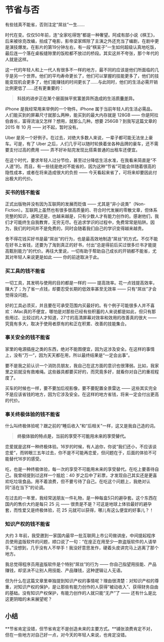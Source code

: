 # 节省与否
 
 有些钱真不能省，否则注定“屌丝”一生……
 
 时代在变。仅仅50年前，连“全家吃得饱”都是一种奢望。阿成有部小说《棋王》，后来被徐克改编，拍成了电影，影帝梁家辉除了主演之外还充当了编剧，在剧中更是演技爆发。在影片的第19分钟左右，有一段“棋呆子”一生如何超级认真地吃饭，最后连一个落在桌板缝隙里的饭粒都不放过的桥段。其实这并不夸张，那个年代的人就是这样。
 
 这一代的年轻人和上一代人有很多不一样的地方，最不同的应该是他们所面临的几乎是另一个世界。他们的平均寿命更长了，他们可以掌握的技能更多了，他们的技能变现机会更多了，他们能赚钱的时间更长了……与此同时，他们的生活必需开销比例更低了……还有更重要的：
 
 > **科技的进步正在某个层面抹平贫富差异所造成的生活质量差异。**
 
 iPhone 是我经常用来举例的一个物件。iPhone 属于当前年轻人的生活必需品，人们能买到的屏幕尺寸就那么两种，能买到的最大内存就是 128GB —— 你是阿拉伯酋长，富得流油又怎样？想用，就那么几种。想要 256GB？到我写这篇文章的 2015 年 10 月 —— 对不起，暂时没有。
 
 Uber 是另一个好例子。在过去，对绝大多数人来说，一辈子都可能无法坐上豪车。可是，有了 Uber 之后，人们几乎可以随时轮换着坐各种品牌的豪车，还不需要支付过高的费用 —— 弄不好补贴完发现比搭乘普通的出租车还便宜。
 
 在这个时代，要求年轻人过分节俭，甚至过分降低生活水准，在我看来简直是“不人道”的。而且，有一些钱是绝对不能省的，因为这种“节省”可能会伴随着很高的隐性成本，或者在将来造成很大的负担 —— 今天看起来省了，可将来却要因此付出极大的代价。
 
### 买书的钱不能省
 
 正式出版物并没有因为互联网的发展而贬值 —— 尤其是“非小说类”（Non-Fiction）。互联网上虽然也有很多很高质量的、符合时代发展的零散文章，但体系完整的知识，通常还是，也越来越是，只有少数人才有能力创作的。感谢他们，我们才可能终生自我教育，无穷无尽。在追求学识的过程中，免费常常是陷阱。因为，我们的时间并不是免费的，同时会随着我们自己的学识变得越来越贵。
 
 舍不得花钱买好书是最“屌丝”的行为，也是最高效地制造“屌丝”的方式。不仅不能在好书上省钱，还要为了淘到真正的好书，付出“总是得前后买过很多烂书才能提高甄别能力”的代价。再往大里说，一切有助于帮助自己成长的开销都不能省，尤其对年轻人来说更是如此 —— 你的前途取决于此。
 
### 买工具的钱不能省
 
 一切工具，其发明与使用的目的都是一样的 —— 提高效率。花一点钱提高效率，赚大了；为了省一点钱，却要忍受长期的低效率甚至无效率 —— 只有“屌丝”才会觉得没问题。
 
 好的工具必须买，并且要在可承受范围内买最好的。有个例子可能很多人并不喜欢：iMac真的不便宜，哪怕是对那些已经有些积蓄的人来说都是如此，但只有那些用过、比较过的人才知道，27寸的高清屏幕对效率和效用的改善真的很大 —— 究竟有多大，取决于使用者原有的和正在积累、改善的技能集合。
 
### 事关安全的钱不能省
 
 家里的电源插座之类的东西，绝对不能图便宜，因为这涉及安全。在这样的事情上，没有“万一”，因为天天都在用，所以最终结果是“一定会出事”。
 
 要不是我之前认识一个消防员朋友，我自己在这方面的意识也很薄弱。比如，我家里之前就没有救难绳。这些器具都要买好的，而究竟多好，就看你对自己的重视程度了。
 
 买车的时候也一样，要不要加后视影像，要不要配置全景雷达 —— 这些其实完全不是应该省钱的地方，因为它涉及安全。在这样的地方省钱，将来一定会付出更高的代价。
 
### 事关终极体验的钱不能省
 
 什么叫终极体验呢？跟之前的“睡后收入”和“后相关”一样，这又是我自己造的词。
 
 > **终极体验的特点是，当前的享受不可能用未来的享受替代。**
 
 恋爱就是这样一种终极体验。16岁的时候，有人追你，你说“我们还小，不应该谈恋爱”，而转眼三五年过去，你不是不可能再恋爱，但问题在于，后面的体验不可能替代16岁的感受。
 
 吃，也是一种终极体验，每一次的享受不可能用未来的享受替代。在吃上要善待自己。我曾经提到过这样一个尴尬：40 岁之后中了彩票，才发现自己其实还是更喜欢吃垃圾食品。用不着浪费，但不要亏待了自己。在吃这个问题上，我绝对认同“活在当下”的论调。
 
 在过去的一年里，我经常送朋友一件礼物，是一种每盒5只的避孕套。这个东西在国内的售价大约是每只 25 元 —— 很贵是不是？可这是地球上体验最好的避孕套，而性爱又是终极体验，花 25 元就可以获得，哪儿有这么便宜的好事儿？！
 
### 知识产权的钱不能省
 
 大约 3 年前，我受邀到一家国内最早一批互联网上市公司做讲座，中间提起程序员使用盗版软件的问题，顺口说了一句：“在座正在用至少一款盗版软件的人请举手。”没想到，几乎没有人不举手！我没好意思发作，硬着头皮讲完马上逃离了那个地方。
 
 我总觉得程序员用盗版软件是个特别“屌丝”的行为 —— 你自己指望用技能、产品赚钱，却坚决不让别人用技能、产品赚钱，这种逻辑让人无语。
 
 但为什么在这篇文章里单独提到知识产权的事情呢？理由很清楚：对知识产权的尊重，对知识产权的保护，是让那些有能力创作的人获得“被动收入”、获得财务自由的基础。没有知识产权保护，有能力创作的人就只能“无产”了 —— 还有什么是比这更阴暗的未来展望呢？
 
## 小结
 
 **节省肯定没错，但节省肯定不是创造未来的主要方式。**铺张浪费肯定不对，但在一些地方对自己好一点，对今天的年轻人来说，也肯定没错。
 